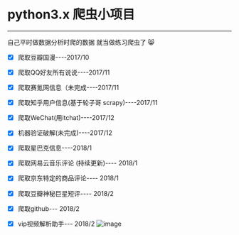 # python3.x 爬虫小项目

---

自己平时做数据分析时爬的数据 就当做练习爬虫了 :smile_cat:

* [x] 爬取豆瓣国漫----2017/10
* [x] 爬取QQ好友所有说说----2017/11
* [x] 爬取赛氪网信息（未完成----2017/11
* [x] 爬取知乎用户信息(基于轮子哥 scrapy)----2017/11
* [x] 爬取WeChat(用itchat)----2017/12
* [x] 机器验证破解(未完成)----2017/12
* [x] 爬取星巴克信息----2018/1
* [x] 爬取网易云音乐评论 (持续更新)---- 2018/1
* [x] 爬取京东特定的商品评论---- 2018/1
* [x] 爬取豆瓣神秘巨星短评---- 2018/2
* [x] 爬取github--- 2018/2
* [x] vip视频解析助手--- 2018/2
![image](https://raw.githubusercontent.com/KongWiKi/spider/master/image/vip-%E7%A0%B4%E8%A7%A3.png)








